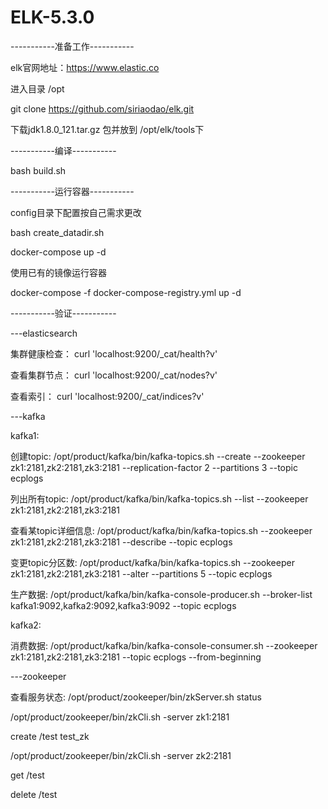 # ELK-5.3.0

-----------准备工作-----------

elk官网地址：https://www.elastic.co

进入目录 /opt 

git clone https://github.com/siriaodao/elk.git 

下载jdk1.8.0_121.tar.gz 包并放到 /opt/elk/tools下

-----------编译-----------

bash build.sh

-----------运行容器-----------

config目录下配置按自己需求更改

bash create_datadir.sh

docker-compose up -d  

使用已有的镜像运行容器

docker-compose -f docker-compose-registry.yml up -d

-----------验证-----------

---elasticsearch

集群健康检查： curl 'localhost:9200/_cat/health?v'

查看集群节点： curl 'localhost:9200/_cat/nodes?v'

查看索引： curl 'localhost:9200/_cat/indices?v'

---kafka

kafka1:

创建topic: /opt/product/kafka/bin/kafka-topics.sh --create --zookeeper zk1:2181,zk2:2181,zk3:2181 --replication-factor 2 --partitions 3 --topic ecplogs

列出所有topic: /opt/product/kafka/bin/kafka-topics.sh --list --zookeeper zk1:2181,zk2:2181,zk3:2181

查看某topic详细信息: /opt/product/kafka/bin/kafka-topics.sh --zookeeper zk1:2181,zk2:2181,zk3:2181 --describe --topic  ecplogs

变更topic分区数: /opt/product/kafka/bin/kafka-topics.sh --zookeeper zk1:2181,zk2:2181,zk3:2181 --alter --partitions 5 --topic ecplogs

生产数据: /opt/product/kafka/bin/kafka-console-producer.sh --broker-list kafka1:9092,kafka2:9092,kafka3:9092 --topic ecplogs

kafka2:

消费数据: /opt/product/kafka/bin/kafka-console-consumer.sh --zookeeper zk1:2181,zk2:2181,zk3:2181 --topic ecplogs --from-beginning

---zookeeper

查看服务状态: /opt/product/zookeeper/bin/zkServer.sh status

/opt/product/zookeeper/bin/zkCli.sh -server zk1:2181

create /test test_zk

/opt/product/zookeeper/bin/zkCli.sh -server zk2:2181

get /test

delete /test
